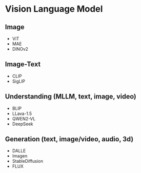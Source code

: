 # Vision Language Model 


## Image
- ViT 
- MAE 
- DINOv2 



## Image-Text 
- CLIP 
- SigLIP 



## Understanding (MLLM, text, image, video)
- BLIP 
- LLava-1.5
- QWEN2-VL
- DeepSeek 



## Generation (text, image/video, audio, 3d)
- DALLE 
- Imagen 
- StableDiffusion 
- FLUX 